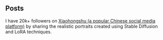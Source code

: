 ## Posts

I have 20k+ followers on [Xiaohongshu (a popular Chinese social media platform)](https://www.xiaohongshu.com/user/profile/61a6b6c90000000021024c90/) by sharing the realistic portraits created using Stable Diffusion and LoRA techniques.

